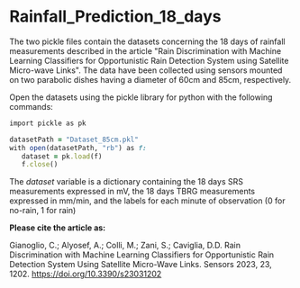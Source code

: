 # Rainfall_Prediction_18_days

The two pickle files contain the datasets concerning the 18 days of rainfall measurements described in the article "Rain Discrimination with Machine Learning Classifiers for Opportunistic Rain Detection System using Satellite Micro-wave Links". The data have been collected using sensors mounted on two parabolic dishes having a diameter of 60cm and 85cm, respectively.  

Open the datasets using the pickle library for python with the following commands:

```ruby
import pickle as pk 

datasetPath = "Dataset_85cm.pkl"  
with open(datasetPath, "rb") as f:  
   dataset = pk.load(f) 
   f.close()  
```   
The *dataset* variable is a dictionary containing the 18 days SRS measurements expressed in mV, the 18 days TBRG measurements expressed in mm/min, and the labels for each minute of observation (0 for no-rain, 1 for rain)

**Please cite the article as:**

Gianoglio, C.; Alyosef, A.; Colli, M.; Zani, S.; Caviglia, D.D. Rain Discrimination with Machine Learning Classifiers for Opportunistic Rain Detection System Using Satellite Micro-Wave Links. Sensors 2023, 23, 1202. https://doi.org/10.3390/s23031202
